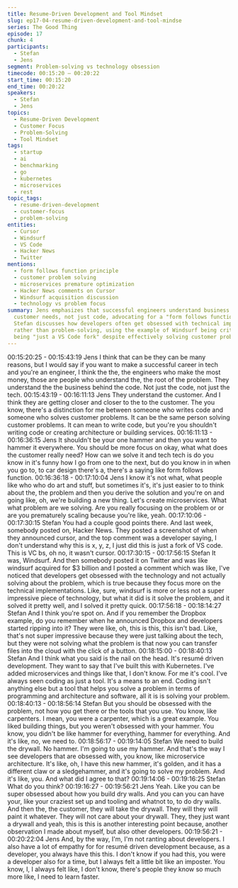 ```yaml
---
title: Resume-Driven Development and Tool Mindset
slug: ep17-04-resume-driven-development-and-tool-mindse
series: The Good Thing
episode: 17
chunk: 4
participants:
  - Stefan
  - Jens
segment: Problem-solving vs technology obsession
timecode: 00:15:20 – 00:20:22
start_time: 00:15:20
end_time: 00:20:22
speakers:
  - Stefan
  - Jens
topics:
  - Resume-Driven Development
  - Customer Focus
  - Problem-Solving
  - Tool Mindset
tags:
  - startup
  - ai
  - benchmarking
  - go
  - kubernetes
  - microservices
  - rest
topic_tags:
  - resume-driven-development
  - customer-focus
  - problem-solving
entities:
  - Cursor
  - Windsurf
  - VS Code
  - Hacker News
  - Twitter
mentions:
  - form follows function principle
  - customer problem solving
  - microservices premature optimization
  - Hacker News comments on Cursor
  - Windsurf acquisition discussion
  - technology vs problem focus
summary: Jens emphasizes that successful engineers understand business problems and
  customer needs, not just code, advocating for a "form follows function" approach.
  Stefan discusses how developers often get obsessed with technical implementations
  rather than problem-solving, using the example of Windsurf being criticized for
  being "just a VS Code fork" despite effectively solving customer problems.
---
```


00:15:20:25 - 00:15:43:19
Jens
I think that can be they can be many reasons, but I would say if you want to make a successful
career in tech and you're an engineer, I think the the, the engineers who make the most money,
those are people who understand the, the root of the problem. They understand the the
business behind the code. Not just the code, not just the tech.
00:15:43:19 - 00:16:11:13
Jens
They understand the customer. And I think they are getting closer and closer to the to the
customer. The you know, there's a distinction for me between someone who writes code and
someone who solves customer problems. It can be the same person solving customer
problems. It can mean to write code, but you're you shouldn't writing code or creating
architecture or building services.
00:16:11:13 - 00:16:36:15
Jens
It shouldn't be your one hammer and then you want to hammer it everywhere. You should be
more focus on okay, what what does the customer really need? How can we solve it and tech
tech is do you know in it's funny how I go from one to the next, but do you know in in when you
go to, to car design there's a, there's a saying like form follows function.
00:16:36:18 - 00:17:10:04
Jens
I know it's not what, what people like who who do art and stuff, but sometimes it's, it's just easier
to to think about the, the problem and then you derive the solution and you're on and going like,
oh, we're building a new thing. Let's create microservices. What what problem are we solving.
Are you really focusing on the problem or or are you prematurely scaling because you're like,
yeah.
00:17:10:06 - 00:17:30:15
Stefan
You had a couple good points there. And last week, somebody posted on, Hacker News. They
posted a screenshot of when they announced cursor, and the top comment was a developer
saying, I don't understand why this is x, y, z, I just did this is just a fork of VS code. This is VC
bs, oh no, it wasn't cursor.
00:17:30:15 - 00:17:56:15
Stefan
It was, Windsurf. And then somebody posted it on Twitter and was like windsurf acquired for $3
billion and I posted a comment which was like, I've noticed that developers get obsessed with
the technology and not actually solving about the problem, which is true because they focus
more on the technical implementations. Like, sure, windsurf is more or less not a super
impressive piece of technology, but what it did is it solve the problem, and it solved it pretty well,
and I solved it pretty quick.
00:17:56:18 - 00:18:14:27
Stefan
And I think you're spot on. And if you remember the Dropbox example, do you remember when
he announced Dropbox and developers started ripping into it? They were like, oh, this is this,
this isn't bad. Like, that's not super impressive because they were just talking about the tech,
but they were not solving what the problem is that now you can transfer files into the cloud with
the click of a button.
00:18:15:00 - 00:18:40:13
Stefan
And I think what you said is the nail on the head. It's resumé driven development. They want to
say that I've built this with Kubernetes. I've added microservices and things like that, I don't
know. For me it's cool. I've always seen coding as just a tool. It's a means to an end. Coding
isn't anything else but a tool that helps you solve a problem in terms of programming and
architecture and software, all it is is solving your problem.
00:18:40:13 - 00:18:56:14
Stefan
But you should be obsessed with the problem, not how you get there or the tools that you use.
You know, like carpenters. I mean, you were a carpenter, which is a great example. You liked
building things, but you weren't obsessed with your hammer. You know, you didn't be like
hammer for everything, hammer for everything. And it's like, no, we need to.
00:18:56:17 - 00:19:14:05
Stefan
We need to build the drywall. No hammer. I'm going to use my hammer. And that's the way I see
developers that are obsessed with, you know, like microservice architecture. It's like, oh, I have
this new hammer, it's golden, and it has a different claw or a sledgehammer, and it's going to
solve my problem. And it's like, you. And what did I agree to that?
00:19:14:06 - 00:19:16:25
Stefan
What do you think?
00:19:16:27 - 00:19:56:21
Jens
Yeah. Like you can be super obsessed about how you build dry walls. And you can you can
have your, like your craziest set up and tooling and whatnot to, to do dry walls. And then the, the
customer, they will take the drywall. They will they will paint it whatever. They will not care about
your drywall. They, they just want a drywall and yeah, this is this is another interesting point
because, another observation I made about myself, but also other developers.
00:19:56:21 - 00:20:22:04
Jens
And, by the way, I'm, I'm not ranting about developers. I also have a lot of empathy for for
resumé driven development because, as a developer, you always have this this. I don't know if
you had this, you were a developer also for a time, but I always felt a little bit like an imposter.
You know, I, I always felt like, I don't know, there's people they know so much more like, I need
to learn faster.
